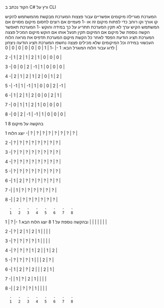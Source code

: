 הקוד נכתב ב C# 
ורץ על CLI

המערכת מגרילה מיקומים אפשריים עבור פצצות
המערכת מבקשת מהמשתמש להקיש קו אורך וקו רוחב כדי לפתוח מיקום זה 
או -1 פעמיים אם רוצים לחסום מיקום מסויים 
אם המשתמש הקיש ערך לא תקין המערכת תתריע על כך
במידה והוקש -1 המערכת תאפשר הקשה נוספת של מיקום 
אם המיקום תקין תנעל אותו
אם הוקש מיקום המכיל פצצה המערכת תציג הודעת הפסד
לאחר כל הקשת מיקום המערכת תדפיס את מראה הלוח העכשווי
במידה וכל המיקומים שלא מכילים פצצה נחשפו המערכת תציג הודעה ניצחון
לדוג עבור הלוח המוגרל הבא: 
1  -| -1 |  1 |  0 |  0 |  0 |  0 |  0 |  0 |

2  -|  1 |  2 |  1 |  2 |  1 |  0 |  0 |  0 |

3  -|  0 |  0 |  2 | -1 |  1 |  0 |  0 |  0 |

4  -|  2 |  1 |  2 |  1 |  2 |  0 |  1 |  2 |

5  -| -1 |  1 | -1 |  1 |  0 |  0 |  2 | -1 |

6  -|  1 |  2 |  1 |  2 |  0 |  0 |  2 |  1 |

7  -|  0 |  1 |  1 |  2 |  1 |  0 |  0 |  0 |

8  -|  0 |  2 | -1 | -1 |  1 |  0 |  0 |  0 |

בהקשה על מיקום 
8
1

יוצג הלוח 
1  -| ? | ? | ? | ? | ? | ? | ? | ? |

2  -| ? | ? | ? | ? | ? | ? | ? | ? |

3  -| ? | ? | ? | ? | ? | ? | ? | ? |

4  -| ? | ? | ? | ? | ? | ? | ? | ? |

5  -| ? | ? | ? | ? | ? | ? | ? | ? |

6  -| 1 | 2 | ? | ? | ? | ? | ? | ? |

7  -|   | 1 | ? | ? | ? | ? | ? | ? |

8  -|   | 2 | ? | ? | ? | ? | ? | ? |

      -   -   -   -   -   -   -   -
      1   2   3   4   5   6   7   8
      
ובהקשה נוספת על 
1
8
יוצג הלוח הבא 
1  -| ? | 1 |   |   |   |   |   |   |

2  -| ? | 2 | 1 | 2 | 1 |   |   |   |

3  -| ? | ? | ? | ? | 1 |   |   |   |

4  -| ? | ? | ? | 1 | 2 |   | 1 | 2 |

5  -| ? | ? | ? | 1 |   |   | 2 | ? |

6  -| 1 | 2 | ? | 2 |   |   | 2 | 1 |

7  -|   | 1 | ? | 2 | 1 |   |   |   |

8  -|   | 2 | ? | ? | 1 |   |   |   |

      -   -   -   -   -   -   -   -
      1   2   3   4   5   6   7   8
